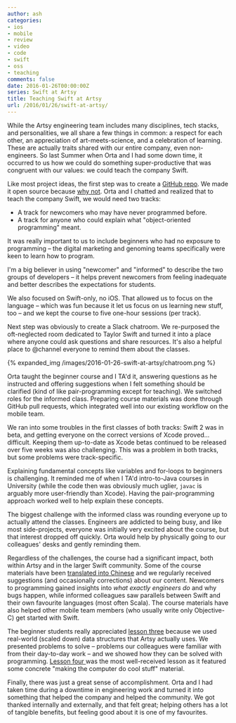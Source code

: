 ```yaml
---
author: ash
categories:
- ios
- mobile
- review
- video
- code
- swift
- oss
- teaching
comments: false
date: 2016-01-26T00:00:00Z
series: Swift at Artsy
title: Teaching Swift at Artsy
url: /2016/01/26/swift-at-artsy/
---
```


While the Artsy engineering team includes many disciplines, tech stacks, and personalities, we all share a few things in common: a respect for each other, an appreciation of art-meets-science, and a celebration of learning. These are actually traits shared with our entire company, even non-engineers. So last Summer when Orta and I had some down time, it occurred to us how we could do something super-productive that was congruent with our values: we could teach the company Swift.

<!--more-->

Like most project ideas, the first step was to create a [GitHub repo](https://github.com/orta/Swift-at-Artsy). We made it open source because [why not](http://code.dblock.org/2015/02/09/becoming-open-source-by-default.html). Orta and I chatted and realized that to teach the company Swift, we would need two tracks:

- A track for newcomers who may have never programmed before.
- A track for anyone who could explain what "object-oriented programming" meant.

It was really important to us to include beginners who had no exposure to programming – the digital marketing and genoming teams specifically were keen to learn how to program. 

I'm a big believer in using "newcomer" and "informed" to describe the two groups of developers – it helps prevent newcomers from feeling inadequate and better describes the expectations for students.

We also focused on Swift-only, no iOS. That allowed us to focus on the language – which was fun because it let us focus on us learning new stuff, too – and we kept the course to five one-hour sessions (per track).

Next step was obviously to create a Slack chatroom. We re-purposed the oft-neglected room dedicated to Taylor Swift and turned it into a place where anyone could ask questions and share resources. It's also a helpful place to @channel everyone to remind them about the classes.

{% expanded_img /images/2016-01-26-swift-at-artsy/chatroom.png %}

Orta taught the beginner course and I TA'd it, answering questions as he instructed and offering suggestions when I felt something should be clarified (kind of like pair-programming except for teaching). We switched roles for the informed class. Preparing course materials was done through GitHub pull requests, which integrated well into our existing workflow on the mobile team.

We ran into some troubles in the first classes of both tracks: Swift 2 was in beta, and getting everyone on the correct versions of Xcode proved... difficult. Keeping them up-to-date as Xcode betas continued to be released over five weeks was also challenging. This was a problem in both tracks, but some problems were track-specific.

Explaining fundamental concepts like variables and for-loops to beginners is challenging. It reminded me of when I TA'd intro-to-Java courses in University (while the code then was obviously much uglier, `javac` is arguably more user-friendly than Xcode). Having the pair-programming approach worked well to help explain these concepts.

The biggest challenge with the informed class was rounding everyone up to actually attend the classes. Engineers are addicted to being busy, and like most side-projects, everyone was initially very excited about the course, but that interest dropped off quickly. Orta would help by physically going to our colleagues' desks and gently reminding them.

Regardless of the challenges, the course had a significant impact, both within Artsy and in the larger Swift community. Some of the course materials have been [translated into Chinese](https://github.com/orta/Swift-at-Artsy/blob/master/Beginners/Lesson%20One/README_ZH.md) and we regularly received suggestions (and occasionally corrections) about our content. Newcomers to programming gained insights into _what exactly engineers do_ and why bugs happen, while informed colleagues saw parallels between Swift and their own favourite languages (most often Scala). The course materials have also helped other mobile team members (who usually write only Objective-C) get started with Swift. 

The beginner students really appreciated [lesson three](https://github.com/orta/Swift-at-Artsy/tree/master/Beginners/Lesson%20Three) because we used real-world (scaled down) data structures that Artsy actually uses. We presented problems to solve – problems our colleagues were familiar with from their day-to-day work – and we showed how they can be solved with programming. [Lesson four ](https://github.com/orta/Swift-at-Artsy/tree/master/Beginners/Lesson%20Four) was the most well-received lesson as it featured some concrete "making the computer do cool stuff" material.

Finally, there was just a great sense of accomplishment. Orta and I had taken time during a downtime in engineering work and turned it into something that helped the company and helped the community. We got thanked internally and externally, and that felt great; helping others has a lot of tangible benefits, but feeling good about it is one of my favourites.

